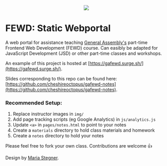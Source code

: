 <p align="center">
	<img src="img/fewd-logo.png" />
</p>

# FEWD: Static Webportal

A web portal for assistance teaching [General Assembly's](https://generalassemb.ly) part-time Frontend Web Development (FEWD) course. Can easibly be adapted for JavaScript Development (JSD) or other part-time classes and workshops.

An example of this project is hosted at [https://gafewd.surge.sh/](https://gafewd.surge.sh/).

Slides corresponding to this repo can be found here: [https://github.com/cheshireoctopus/gafewd-notes](https://github.com/cheshireoctopus/gafewd-notes).

### Recommended Setup:

1. Replace instructor images in `img/`
2. Add page tracking scripts (eg Google Analytics) in `js/analytics.js`
3. Update `<a>` in `pages/notes.html` to point to your notes
4. Create a `materials` directory to hold class materials and homework
5. Create a `notes` directory to hold your notes

Please feel free to fork your own class. Contributions are welcome 👍

Design by [Maria Stegner](https://github.com/mstegner).
